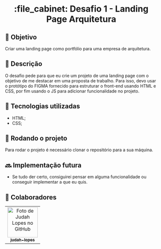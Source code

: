 <h1 align="center">:file_cabinet: Desafio 1 - Landing Page Arquitetura</h1>

## :dart: Objetivo

Criar uma landing page como portfólio para uma empresa de arquitetura.

## :memo: Descrição

O desafio pede para que eu crie um projeto de uma landing page com o objetivo de me destacar em
uma proposta de trabalho. Para isso, devo usar o protótipo do FIGMA fornecido para estruturar
o front-end usando HTML e CSS, por fim usando o JS para adicionar funcionalidade no projeto.

## :wrench: Tecnologias utilizadas

-   HTML;
-   CSS;

## :rocket: Rodando o projeto

Para rodar o projeto é necessário clonar o repositório para a sua máquina.

## :soon: Implementação futura

-   Se tudo der certo, consiguirei pensar em alguma funcionalidade ou conseguir implementar
    a que eu quis.

## :handshake: Colaboradores

<table>
  <tr>
    <td align="center">
      <a href="https://github.com/judah-lopes">
        <img src="https://avatars.githubusercontent.com/u/134812191?s=400&u=00a571215f2ea321a8738af235cea655e1e36ec6&v=4" width="100px;" alt="Foto de Judah Lopes no GitHub"/><br>
        <sub>
          <b>judah-lopes</b>
        </sub>
      </a>
    </td>
  </tr>
</table>
